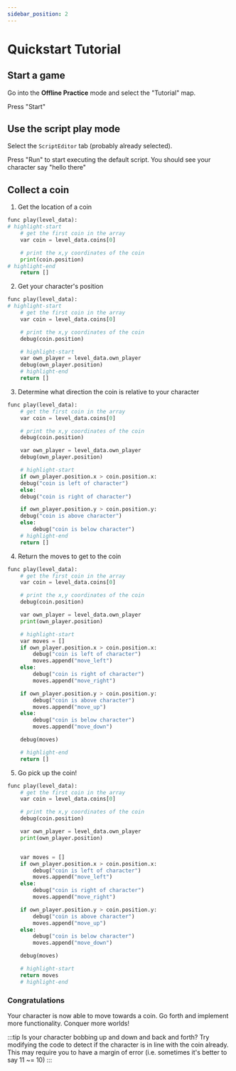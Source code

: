 ```yaml
---
sidebar_position: 2
---
```


# Quickstart Tutorial

## Start a game

Go into the **Offline Practice** mode and select the "Tutorial" map.

Press "Start"

## Use the script play mode

Select the `ScriptEditor` tab (probably already selected).

Press "Run" to start executing the default script. You should see your character say "hello there"

## Collect a coin

1. Get the location of a coin

```python
func play(level_data):
# highlight-start
	# get the first coin in the array
	var coin = level_data.coins[0]

	# print the x,y coordinates of the coin
	print(coin.position)
# highlight-end
	return []
```

2. Get your character's position

```python
func play(level_data):
# highlight-start
	# get the first coin in the array
	var coin = level_data.coins[0]

	# print the x,y coordinates of the coin
	debug(coin.position)

	# highlight-start
	var own_player = level_data.own_player
	debug(own_player.position)
	# highlight-end
	return []
```

3. Determine what direction the coin is relative to your character

```python
func play(level_data):
	# get the first coin in the array
	var coin = level_data.coins[0]

	# print the x,y coordinates of the coin
	debug(coin.position)

	var own_player = level_data.own_player
	debug(own_player.position)

	# highlight-start
	if own_player.position.x > coin.position.x:
  	debug("coin is left of character")
	else:
  	debug("coin is right of character")

	if own_player.position.y > coin.position.y:
  	debug("coin is above character")
	else:
		debug("coin is below character")
	# highlight-end
	return []
```

4. Return the moves to get to the coin

```python
func play(level_data):
	# get the first coin in the array
	var coin = level_data.coins[0]

	# print the x,y coordinates of the coin
	debug(coin.position)

	var own_player = level_data.own_player
	print(own_player.position)

	# highlight-start
	var moves = []
	if own_player.position.x > coin.position.x:
		debug("coin is left of character")
		moves.append("move_left")
	else:
		debug("coin is right of character")
		moves.append("move_right")

	if own_player.position.y > coin.position.y:
		debug("coin is above character")
		moves.append("move_up")
	else:
		debug("coin is below character")
		moves.append("move_down")

	debug(moves)

	# highlight-end
	return []
```

5. Go pick up the coin!

```python
func play(level_data):
	# get the first coin in the array
	var coin = level_data.coins[0]

	# print the x,y coordinates of the coin
	debug(coin.position)

	var own_player = level_data.own_player
	print(own_player.position)


	var moves = []
	if own_player.position.x > coin.position.x:
		debug("coin is left of character")
		moves.append("move_left")
	else:
		debug("coin is right of character")
		moves.append("move_right")

	if own_player.position.y > coin.position.y:
		debug("coin is above character")
		moves.append("move_up")
	else:
		debug("coin is below character")
		moves.append("move_down")

	debug(moves)

	# highlight-start
	return moves
	# highlight-end
```

### Congratulations

Your character is now able to move towards a coin. Go forth and implement more functionality. Conquer more worlds!

:::tip
Is your character bobbing up and down and back and forth? Try modifying the code to detect if the character is in line with the coin already. This may require you to have a margin of error (i.e. sometimes it's better to say 11 ~= 10)
:::
